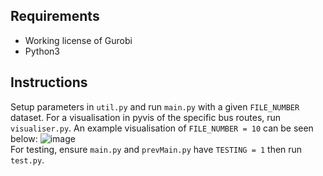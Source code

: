 ## Requirements 
- Working license of Gurobi
- Python3

## Instructions
Setup parameters in `util.py` and run `main.py` with a given `FILE_NUMBER` dataset. For a visualisation in pyvis of the specific bus routes, run `visualiser.py`. An example visualisation of `FILE_NUMBER = 10` can be seen below:
![image](https://github.com/user-attachments/assets/7f3b9772-26d5-4f72-a892-3de610094a12) \
For testing, ensure `main.py` and `prevMain.py` have `TESTING = 1` then run `test.py`.
